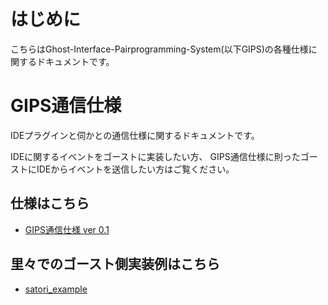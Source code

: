 # はじめに
こちらはGhost-Interface-Pairprogramming-System(以下GIPS)の各種仕様に関するドキュメントです。

# GIPS通信仕様
IDEプラグインと伺かとの通信仕様に関するドキュメントです。

IDEに関するイベントをゴーストに実装したい方、
GIPS通信仕様に則ったゴーストにIDEからイベントを送信したい方はご覧ください。


## 仕様はこちら
- [GIPS通信仕様 ver 0.1](gips/0_1.md)

## 里々でのゴースト側実装例はこちら
- [satori_example](gips/example/satori_example.txt)